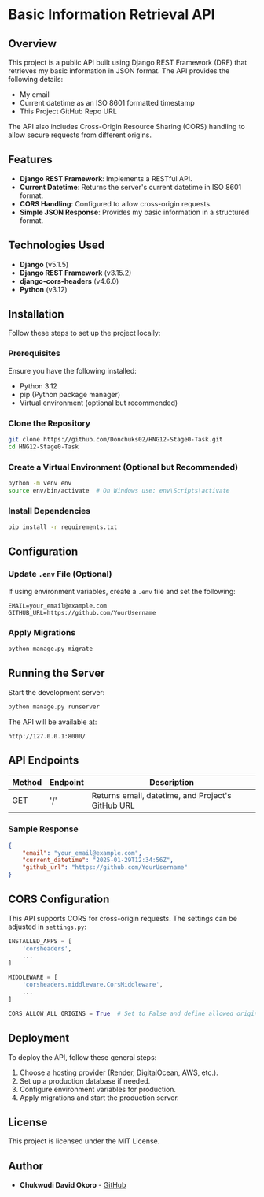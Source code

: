 # Basic Information Retrieval API

## Overview
This project is a public API built using Django REST Framework (DRF) that retrieves my basic information in JSON format. The API provides the following details:
- My email
- Current datetime as an ISO 8601 formatted timestamp
- This Project GitHub Repo URL

The API also includes Cross-Origin Resource Sharing (CORS) handling to allow secure requests from different origins.

## Features
- **Django REST Framework**: Implements a RESTful API.
- **Current Datetime**: Returns the server's current datetime in ISO 8601 format.
- **CORS Handling**: Configured to allow cross-origin requests.
- **Simple JSON Response**: Provides my basic information in a structured format.

## Technologies Used
- **Django** (v5.1.5)
- **Django REST Framework** (v3.15.2)
- **django-cors-headers** (v4.6.0)
- **Python** (v3.12)

## Installation
Follow these steps to set up the project locally:

### Prerequisites
Ensure you have the following installed:
- Python 3.12
- pip (Python package manager)
- Virtual environment (optional but recommended)

### Clone the Repository
```bash
git clone https://github.com/Donchuks02/HNG12-Stage0-Task.git
cd HNG12-Stage0-Task
```

### Create a Virtual Environment (Optional but Recommended)
```bash
python -m venv env
source env/bin/activate  # On Windows use: env\Scripts\activate
```

### Install Dependencies
```bash
pip install -r requirements.txt
```

## Configuration
### Update `.env` File (Optional)
If using environment variables, create a `.env` file and set the following:
```
EMAIL=your_email@example.com
GITHUB_URL=https://github.com/YourUsername
```

### Apply Migrations
```bash
python manage.py migrate
```

## Running the Server
Start the development server:
```bash
python manage.py runserver
```

The API will be available at:
```
http://127.0.0.1:8000/
```

## API Endpoints
| Method | Endpoint       | Description                       |
|--------|---------------|-----------------------------------|
| GET    | '/'  | Returns email, datetime, and Project's GitHub URL |

### Sample Response
```json
{
    "email": "your_email@example.com",
    "current_datetime": "2025-01-29T12:34:56Z",
    "github_url": "https://github.com/YourUsername"
}
```

## CORS Configuration
This API supports CORS for cross-origin requests. The settings can be adjusted in `settings.py`:
```python
INSTALLED_APPS = [
    'corsheaders',
    ...
]

MIDDLEWARE = [
    'corsheaders.middleware.CorsMiddleware',
    ...
]

CORS_ALLOW_ALL_ORIGINS = True  # Set to False and define allowed origins in production
```

## Deployment
To deploy the API, follow these general steps:
1. Choose a hosting provider (Render, DigitalOcean, AWS, etc.).
2. Set up a production database if needed.
3. Configure environment variables for production.
4. Apply migrations and start the production server.

## License
This project is licensed under the MIT License.

## Author
- **Chukwudi David Okoro** - [GitHub](https://github.com/Donchuks02)

